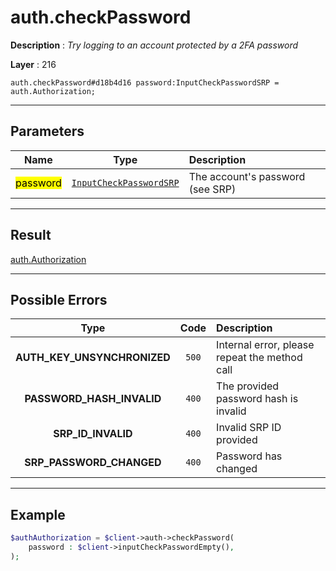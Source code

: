 # auth.checkPassword

**Description** : *Try logging to an account protected by a 2FA password*

**Layer** : 216

```tl
auth.checkPassword#d18b4d16 password:InputCheckPasswordSRP = auth.Authorization;
```

---

## Parameters

| Name | Type | Description |
| :---: | :---: | :--- |
| <mark>password</mark> | [`InputCheckPasswordSRP`](type/InputCheckPasswordSRP) | The account's password (see SRP) |

---

## Result

[auth.Authorization](type/auth.Authorization)

---

## Possible Errors

| Type | Code | Description |
| :---: | :---: | :--- |
| **AUTH_KEY_UNSYNCHRONIZED** | `500` | Internal error, please repeat the method call |
| **PASSWORD_HASH_INVALID** | `400` | The provided password hash is invalid |
| **SRP_ID_INVALID** | `400` | Invalid SRP ID provided |
| **SRP_PASSWORD_CHANGED** | `400` | Password has changed |

---

## Example

```php
$authAuthorization = $client->auth->checkPassword(
	password : $client->inputCheckPasswordEmpty(),
);
```